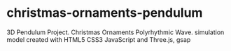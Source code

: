 # christmas-ornaments-pendulum
3D Pendulum Project. Christmas Ornaments Polyrhythmic Wave. simulation model created with HTML5 CSS3 JavaScript and Three.js, gsap
